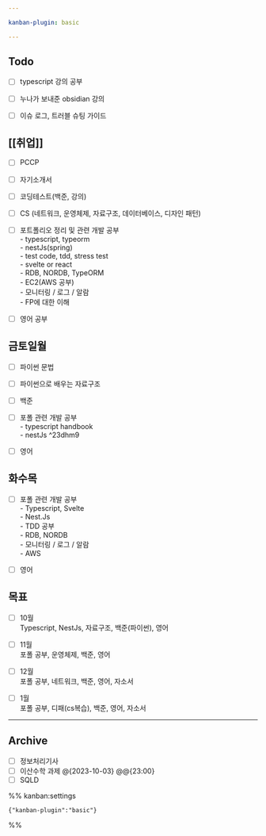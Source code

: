 ```yaml
---

kanban-plugin: basic

---
```


## Todo

- [ ] typescript 강의 공부
- [ ] 누나가 보내준 obsidian 강의
- [ ] 이슈 로그, 트러블 슈팅 가이드


## [[취업]]

- [ ] PCCP
- [ ] 자기소개서
- [ ] 코딩테스트(백준, 강의)
- [ ] CS (네트워크, 운영체제, 자료구조, 데이터베이스, 디자인 패턴)
- [ ] 포트폴리오 정리 및 관련 개발 공부<br>- typescript, typeorm<br>- nestJs(spring)<br>- test code, tdd, stress test<br>- svelte or react<br>- RDB, NORDB, TypeORM<br>- EC2(AWS 공부)<br>- 모니터링 / 로그 / 알람<br>- FP에 대한 이해
- [ ] 영어 공부


## 금토일월

- [ ] 파이썬 문법
- [ ] 파이썬으로 배우는 자료구조
- [ ] 백준
- [ ] 포폴 관련 개발 공부<br>- typescript handbook<br>- nestJs ^23dhm9
- [ ] 영어


## 화수목

- [ ] 포폴 관련 개발 공부<br>- Typescript, Svelte<br>- Nest.Js<br>- TDD 공부<br>- RDB, NORDB<br>- 모니터링 / 로그 / 알람<br>- AWS
- [ ] 영어


## 목표

- [ ] 10월 <br>Typescript, NestJs, 자료구조, 백준(파이썬), 영어
- [ ] 11월 <br>포폴 공부, 운영체제, 백준, 영어
- [ ] 12월<br>포폴 공부, 네트워크, 백준, 영어, 자소서
- [ ] 1월<br>포폴 공부, 디패(cs복습), 백준, 영어, 자소서


***

## Archive

- [ ] 정보처리기사
- [ ] 이산수학 과제 @{2023-10-03} @@{23:00}
- [ ] SQLD

%% kanban:settings
```
{"kanban-plugin":"basic"}
```
%%